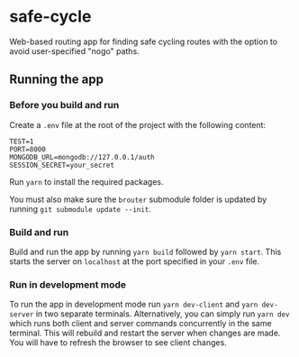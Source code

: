 # safe-cycle

Web-based routing app for finding safe cycling routes with the option to avoid user-specified "nogo" paths.

## Running the app

### Before you build and run

Create a `.env` file at the root of the project with the following content:

```
TEST=1
PORT=8000
MONGODB_URL=mongodb://127.0.0.1/auth
SESSION_SECRET=your_secret
```

Run `yarn` to install the required packages.

You must also make sure the `brouter` submodule folder is updated by running `git submodule update --init`.

### Build and run

Build and run the app by running `yarn build` followed by `yarn start`. This starts the server on `localhost` at the port specified in your `.env` file.

### Run in development mode

To run the app in development mode run `yarn dev-client` and `yarn dev-server` in two separate terminals. Alternatively, you can simply run `yarn dev` which runs both client and server commands concurrently in the same terminal. This will rebuild and restart the server when changes are made. You will have to refresh the browser to see client changes.
